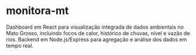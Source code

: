 # monitora-mt
Dashboard em React para visualização integrada de dados ambientais no Mato Grosso, incluindo focos de calor, histórico de chuvas, nível e vazão de rios. Backend em Node.js/Express para agregação e análise dos dados em tempo real.
